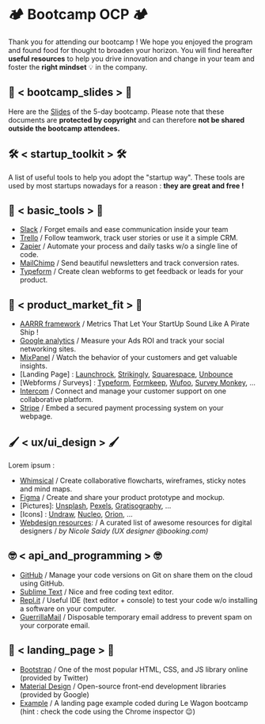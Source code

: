 # 🏕️ Bootcamp OCP 🏕️

Thank you for attending our bootcamp ! We hope you enjoyed the program and found food for thought to broaden your horizon. You will find hereafter **useful resources** to help you drive innovation and change in your team and foster the **right mindset** 💡 in the company.

## 📖 < bootcamp_slides > 📖

Here are the [Slides](https://drive.google.com/drive/folders/1lqrrD3rNt_RhK162fmWDR2nCo0M60KA7) of the 5-day bootcamp. Please note that these documents are **protected by copyright** and can therefore **not be shared outside the bootcamp attendees.**


## 🛠️ < startup_toolkit > 🛠️

A list of useful tools to help you adopt the "startup way". These tools are used by most startups nowadays for a reason : **they are great and free !**

## 💼 < basic_tools > 💼

  * [Slack](https://slack.com) / Forget emails and ease communication inside your team
  * [Trello](https://trello.com) / Follow teamwork, track user stories or use it a simple CRM.
  * [Zapier](https://zapier.com) / Automate your process and daily tasks w/o a single line of code.
  * [MailChimp](https://mailchimp.com) / Send beautiful newsletters and track conversion rates.
  * [Typeform](https://typeform.com) / Create clean webforms to get feedback or leads for your product.

## 🛒 < product_market_fit > 🛒

  * [AARRR framework](https://medium.com/@ms.mbalke/aarrr-framework-metrics-that-let-your-startup-sound-like-a-pirate-ship-e91d4082994b) / Metrics That Let Your StartUp Sound Like A Pirate Ship !
  * [Google analytics](https://analytics.google.com) / Measure your Ads ROI and track your social networking sites.
  * [MixPanel](https://mixpanel.com) / Watch the behavior of your customers and get valuable insights.
  * [Landing Page] : [Launchrock](https://www.launchrock.com), [Strikingly](https://www.strikingly.com), [Squarespace](https://squarespace.com), [Unbounce](https://unbounce.com)
  * [Webforms / Surveys] : [Typeform](https://typeform.com), [Formkeep](https://formkeep.com), [Wufoo](https://www.wufoo.com), [Survey Monkey](https://surveymonkey.com), ...
  * [Intercom](https://intercom.com) / Connect and manage your customer support on one collaborative platform.
  * [Stripe](https://stripe.com) / Embed a secured payment processing system on your webpage.

## 🖌️ < ux/ui_design > 🖌️

Lorem ipsum :
  * [Whimsical](https://whimsical.com) / Create collaborative flowcharts, wireframes, sticky notes and mind maps.
  * [Figma](https://figma.com) / Create and share your product prototype and mockup.
  * [Pictures]: [Unsplash](https://unsplash.com), [Pexels](https://pexels.com), [Gratisography](https://gratisography.com), ...
  * [Icons] : [Undraw](https://undraw.co), [Nucleo](https://nucleoapp.com), [Orion](https://orioniconlibrary.com), ...
  * [Webdesign resources](https://github.com/nicolesaidy/awesome-web-design#colors): / A curated list of awesome resources for digital designers / *by Nicole Saidy (UX designer @booking.com)*

## 🤓 < api_and_programming > 🤓

  * [GitHub](https://github.com) / Manage your code versions on Git on share them on the cloud using GitHub.
  * [Sublime Text](https://sublimetext.com) / Nice and free coding text editor.
  * [Repl.it](https://repl.it) / Useful IDE (text editor + console) to test your code w/o installing a software on your computer.
  * [GuerrillaMail](https://guerrillamail.com) / Disposable temporary email address to prevent spam on your corporate email.

## 🛬 < landing_page > 🛬

  * [Bootstrap](https://getbootstrap.com) / One of the most popular HTML, CSS, and JS library online (provided by Twitter)
  * [Material Design](https://material.io/) / Open-source front-end development libraries (provided by Google)
  * [Example](https://arthur-littm.github.io/startup-landing) / A landing page example coded during Le Wagon bootcamp (hint : check the code using the Chrome inspector 😉)
